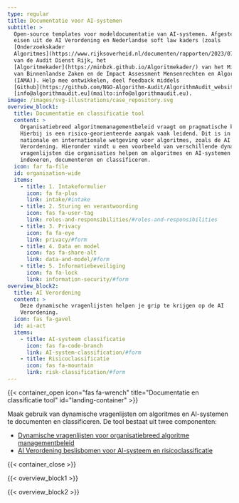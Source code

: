 ```yaml
---
type: regular
title: Documentatie voor AI-systemen
subtitle: >
  Open-source templates voor modeldocumentatie van AI-systemen. Afgestemd op de
  eisen uit de AI Verordening en Nederlandse soft law kaders (zoals
  [Onderzoekskader
  Algoritmes](https://www.rijksoverheid.nl/documenten/rapporten/2023/07/11/onderzoekskader-algoritmes-adr-2023#:~:text=De%20Auditdienst%20Rijk%20heeft%20een,risico's%20beheerst%20\(kunnen\)%20worden.)
  van de Audit Dienst Rijk, het
  [Algoritmekader](https://minbzk.github.io/Algoritmekader/) van het Ministerie
  van Binnenlandse Zaken en de Impact Assessment Mensenrechten en Algoritmes
  (IAMA)). Help mee ontwikkelen, deel feedback middels
  [Github](https://github.com/NGO-Algorithm-Audit/AlgorithmAudit_website) of via
  [info@algorithmaudit.eu](mailto:info@algorithmaudit.eu).
image: /images/svg-illustrations/case_repository.svg
overview_block1:
  title: Documentatie en classificatie tool
  content: >
    Organisatiebreed algoritmemanagementbeleid vraagt om pragmatische kaders.
    Hierbij is een risico-georienteerde aanpak vaak leidend. Dit is in lijn met
    nationale en internationale wetgeving voor algoritmes, zoals de AI
    Verordening. Hieronder vindt u een voorbeeld van verschillende dynamische
    vragenlijsten die organisaties helpen om algoritmes en AI-systemen te
    indexeren, documenteren en classificeren.
  icon: far fa-file
  id: organisation-wide
  items:
    - title: 1. Intakeformulier
      icon: fa fa-plus
      link: intake/#intake
    - title: 2. Sturing en verantwoording
      icon: fas fa-user-tag
      link: roles-and-responsibilities/#roles-and-responsibilities
    - title: 3. Privacy
      icon: fa fa-eye
      link: privacy/#form
    - title: 4. Data en model
      icon: fas fa-share-alt
      link: data-and-model/#form
    - title: 5. Informatiebeveiliging
      icon: fa fa-lock
      link: information-security/#form
overview_block2:
  title: AI Verordening
  content: >
    Deze dynamische vragenlijsten helpen je grip te krijgen op de AI
    Verordening.
  icon: fas fa-gavel
  id: ai-act
  items:
    - title: AI-systeem classificatie
      icon: fas fa-code-branch
      link: AI-system-classification/#form
    - title: Risicoclassificatie
      icon: fas fa-mountain
      link: risk-classification/#form
---
```


{{< container_open icon="fas fa-wrench" title="Documentatie en classificatie tool" id="landing-container" >}}

Maak gebruik van dynamische vragenlijsten om algoritmes en AI-systemen te documenten en classificeren. De tool bestaat uit twee componenten:

* [Dynamische vragenlijsten voor organisatiebreed algoritme managementbeleid](#organisation-wide)
* [AI Verordening beslisbomen voor AI-systeem en risicoclassificatie](#ai-act)

{{< container_close >}}

{{< overview_block1 >}}

{{< overview_block2 >}}
